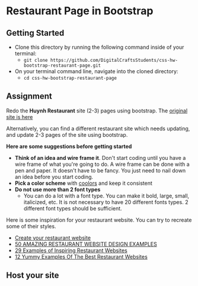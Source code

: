 
# Restaurant Page in Bootstrap 

## Getting Started 
- Clone this directory by running the following command inside of your terminal: 
    - `git clone https://github.com/DigitalCraftsStudents/css-hw-bootstrap-restaurant-page.git` 
- On your terminal command line, navigate into the cloned directory: 
    - `cd css-hw-bootstrap-restaurant-page`

## Assignment
Redo the **Huynh Restaurant** site (2-3) pages using bootstrap. 
The [original site is here](http://huynhrestauranthouston.com/cgi-bin/p/awtp-home.cgi?d=huynh-restaurant)


Alternatively, you can find a different restaurant site which needs updating, and update 2-3 pages of the site using bootstrap.

**Here are some suggestions before getting started**

- **Think of an idea and wire frame it**. Don't start coding until you have a wire frame of what you're going to do.  A wire frame can be done with a pen and paper. It doesn't have to be fancy.  You just need to nail down an idea before you start coding. 
- **Pick a color scheme** with [coolors](https://coolors.co/palettes/trending) and keep it consistent
- **Do not use more than 2 font types** 
    - You can do a lot with a font type.  You can make it bold, large, small, italicized, etc.  It is not necessary to have 20 different fonts types.  2 different font types should be sufficient. 


Here is some inspiration for your restaurant website.  You can try to recreate some of their styles.  
- [Create your restaurant website](https://www.squarespace.com/tour/restaurant-websites/?channel=pnb&subchannel=go&campaign=pnb-dr-go-us-en-verticals-bmm-blog-exp&subcampaign=(verticals-restaurant_restaurant-website_bmm)&utm_source=google&utm_medium=pnb&utm_campaign=pnb-dr-go-us-en-verticals-bmm&utm_term=%2Brestaurant%20%2Bwebsite&gclid=CjwKCAjwxLH3BRApEiwAqX9areGg6kGg84cPh7Q9jPFBdAvY_f-vWUy8Pg5b0mo5rkqdMGy-eLoeUBoChYwQAvD_BwE)
- [50 AMAZING RESTAURANT WEBSITE DESIGN EXAMPLES](https://restaurantden.com/50-amazing-restaurant-website-design-examples/)
- [29 Examples of Inspiring Restaurant Websites](https://www.sitebuilderreport.com/inspiration/restaurant-websites)
- [12 Yummy Examples Of The Best Restaurant Websites](https://vintage.agency/blog/12-yummy-examples-of-the-best-restaurant-websites/)


## Host your site